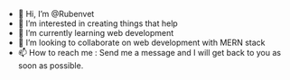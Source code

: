 - 👋 Hi, I’m @Rubenvet
- 👀 I’m interested in creating things that help
- 🌱 I’m currently learning web development
- 💞️ I’m looking to collaborate on web development with MERN stack
- 📫 How to reach me : Send me a message and I will get back to you as soon as possible.

<!---
Rubenvet/Rubenvet is a ✨ special ✨ repository because its `README.md` (this file) appears on your GitHub profile.
You can click the Preview link to take a look at your changes.
--->
